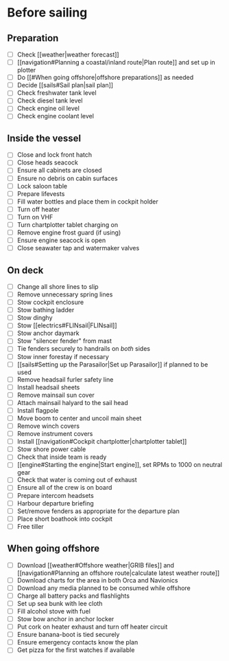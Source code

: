# Before sailing

## Preparation

- [ ] Check [[weather|weather forecast]]
- [ ] [[navigation#Planning a coastal/inland route|Plan route]] and set up in plotter
- [ ] Do [[#When going offshore|offshore preparations]] as needed
- [ ] Decide [[sails#Sail plan|sail plan]]
- [ ] Check freshwater tank level
- [ ] Check diesel tank level
- [ ] Check engine oil level
- [ ] Check engine coolant level

## Inside the vessel

* [ ] Close and lock front hatch
* [ ] Close heads seacock
* [ ] Ensure all cabinets are closed
* [ ] Ensure no debris on cabin surfaces
* [ ] Lock saloon table
* [ ] Prepare lifevests
* [ ] Fill water bottles and place them in cockpit holder
* [ ] Turn off heater
* [ ] Turn on VHF
* [ ] Turn chartplotter tablet charging on
* [ ] Remove engine frost guard (if using)
* [ ] Ensure engine seacock is open
* [ ] Close seawater tap and watermaker valves

## On deck

- [ ] Change all shore lines to slip
- [ ] Remove unnecessary spring lines
- [ ] Stow cockpit enclosure
- [ ] Stow bathing ladder
- [ ] Stow dinghy
- [ ] Stow [[electrics#FLINsail|FLINsail]]
- [ ] Stow anchor daymark
- [ ] Stow "silencer fender" from mast
- [ ] Tie fenders securely to handrails on _both_ sides
- [ ] Stow inner forestay if necessary
- [ ] [[sails#Setting up the Parasailor|Set up Parasailor]] if planned to be used
- [ ] Remove headsail furler safety line
- [ ] Install headsail sheets 
- [ ] Remove mainsail sun cover
- [ ] Attach mainsail halyard to the sail head
- [ ] Install flagpole
- [ ] Move boom to center and uncoil main sheet
- [ ] Remove winch covers
- [ ] Remove instrument covers
- [ ] Install [[navigation#Cockpit chartplotter|chartplotter tablet]]
- [ ] Stow shore power cable
- [ ] Check that inside team is ready
- [ ] [[engine#Starting the engine|Start engine]], set RPMs to 1000 on neutral gear
- [ ] Check that water is coming out of exhaust 
- [ ] Ensure all of the crew is on board
- [ ] Prepare intercom headsets
- [ ] Harbour departure briefing
- [ ] Set/remove fenders as appropriate for the departure plan
- [ ] Place short boathook into cockpit
- [ ] Free tiller

## When going offshore

- [ ] Download [[weather#Offshore weather|GRIB files]] and [[navigation#Planning an offshore route|calculate latest weather route]]
- [ ] Download charts for the area in both Orca and Navionics
- [ ] Download any media planned to be consumed while offshore
- [ ] Charge all battery packs and flashlights
- [ ] Set up sea bunk with lee cloth
- [ ] Fill alcohol stove with fuel
- [ ] Stow bow anchor in anchor locker
- [ ] Put cork on heater exhaust and turn off heater circuit
- [ ] Ensure banana-boot is tied securely
- [ ] Ensure emergency contacts know the plan
- [ ] Get pizza for the first watches if available